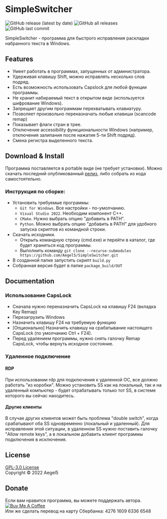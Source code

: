 # SimpleSwitcher
![GitHub release (latest by date)](https://img.shields.io/github/v/release/alexzh2/SimpleSwitcher?style=plastic)
![GitHub all releases](https://img.shields.io/github/downloads/alexzh2/SimpleSwitcher/total?style=plastic)
![GitHub last commit](https://img.shields.io/github/last-commit/alexzh2/SimpleSwitcher?style=plastic)

SimpleSwitcher - программа для быстрого исправления раскладки набранного текста в Windows.

## Features

- Умеет работать в программах, запущенных от администратора. 
- Удерживая клавишу Shift, можно исправлять несколько слов подряд.
- Есть возможность использовать Capslock для любой функции программы.
- Не хранит набираемый текст в открытом виде (используется шифрование Windows).
- Запрещает другим программам перехватывать клавиатуру.
- Позволяет произвольно переназначать любые клавиши (scancode remap)
- Показывает флаги стран в трее.
- Отключение accessibility функциональности Windows (например, отключения залипания после нажатия 5-ти Shift подряд).
- Смена регистра выделенного текста.

## Download & Install

Программа поставляется в portable виде (не требует установки).
Можно скачать последний опубликованный <a href="https://github.com/Aegel5/SimpleSwitcher/releases">релиз</a>, либо собрать из кода самостоятельно.

### Инструкция по сборке:
- Установить требуемые программы: 
  - `Git for Windows`. Все настройки - по-умолчанию.
  - `Visual Studio 2022`. Необходим компонент C++. 
  - `CMake`. Нужно выбрать опцию "добавить в PATH".
  - `Python`. Можно выбрать опцию "добавить в PATH" для удобного запуска скриптов из командной строки.
- Скачать исходники.
  - Открыть командную строку (cmd.exe) и перейти в каталог, где будет храниться код программы.
  - Выполнить команду `git clone --recurse-submodules https://github.com/Aegel5/SimpleSwitcher.git`
- В созданной папке запустить скрипт `build.py`
- Собранная версия будет в папке `package_build/OUT`

## Documentation

### Использование CapsLock
- Сначала нужно переназначить CapsLock на клавишу F24 (вкладка Key Remap)
- Перезагрузить Windows
- Назначить клавишу F24 на требуемую функцию
- [Опционально] Назначить клавишу на срабатывание настоящего CapsLock (по умолчанию Ctrl + F24).
- Перед удалением программы, нужно снять галочку Remap CapsLock, чтобы вернуть исходное состояние.

### Удаленное подключение
#### RDP
При использовании rdp для подключения к удаленной ОС, все должно работать "из коробки". Можно установить SS как на локальный, так и на удаленный компьютер - будет отрабатывать только тот SS, в системе которого вы сейчас находитесь.
#### Другие клиенты
В случае других клиентов может быть проблема "double switch", когда срабатывают оба SS одновременно (локальный и удаленный).
Для исправления этой ситуации, в удаленном SS нужно поставить галочку "Allow remote keys", а в локальном добавить клиент программы подключения в исключения.

## License

<a href="LICENSE">GPL-3.0 License</a>  
Copyright © 2022 Aegel5

## Donate

Если вам нравится программа, вы можете поддержать автора.  
<a href="https://yoomoney.ru/quickpay/shop-widget?writer=buyer&targets=%D0%9D%D0%B0%20%D0%BF%D0%B5%D1%87%D0%B5%D0%BD%D1%8C%D0%BA%D0%B8&targets-hint=%D0%9D%D0%B0%20%D0%BF%D0%B5%D1%87%D0%B5%D0%BD%D1%8C%D0%BA%D0%B8&default-sum=100&button-text=12&hint=&successURL=&quickpay=shop&account=410013286626983&" target="_blank"><img src="https://www.buymeacoffee.com/assets/img/custom_images/yellow_img.png" alt="Buy Me A Coffee" style="height: auto !important;width: auto !important;" ></a>  
Или же сделать перевод на карту Сбербанка: 4276 1609 6336 6548
